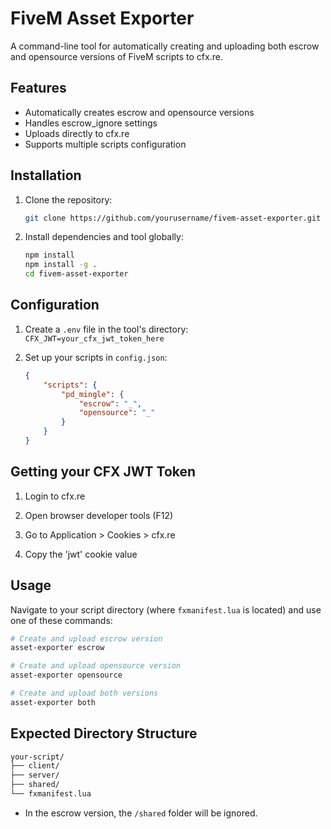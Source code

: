 # FiveM Asset Exporter

A command-line tool for automatically creating and uploading both escrow and opensource versions of FiveM scripts to cfx.re.

## Features

- Automatically creates escrow and opensource versions
- Handles escrow_ignore settings
- Uploads directly to cfx.re
- Supports multiple scripts configuration

## Installation

1. Clone the repository:

   ```bash
   git clone https://github.com/yourusername/fivem-asset-exporter.git
   ```

2. Install dependencies and tool globally:
    ```bash
    npm install
    npm install -g .
    cd fivem-asset-exporter
    ```

## Configuration

1. Create a `.env` file in the tool's directory:
```CFX_JWT=your_cfx_jwt_token_here```

2. Set up your scripts in `config.json`:
    ```json
    {
        "scripts": {
            "pd_mingle": {
                "escrow": "_",
                "opensource": "_"
            }
        }
    }
    ```
## Getting your CFX JWT Token
1.    Login to cfx.re

2.    Open browser developer tools (F12)

3.    Go to Application > Cookies > cfx.re

4.    Copy the 'jwt' cookie value

## Usage
Navigate to your script directory (where `fxmanifest.lua` is located) and use one of these commands:
```bash
# Create and upload escrow version
asset-exporter escrow

# Create and upload opensource version
asset-exporter opensource

# Create and upload both versions
asset-exporter both
```

## Expected Directory Structure
```md
your-script/
├── client/
├── server/
├── shared/
└── fxmanifest.lua
```

- In the escrow version, the `/shared` folder will be ignored.